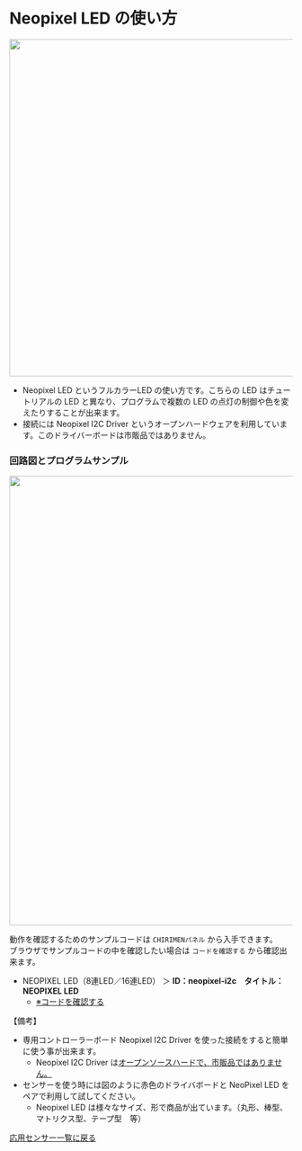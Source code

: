 # Neopixel LED の使い方

<img src="./imgs/NeopixelLEDset.jpg" width=600>

- Neopixel LED というフルカラーLED の使い方です。こちらの LED はチュートリアルの LED と異なり、プログラムで複数の LED の点灯の制御や色を変えたりすることが出来ます。
- 接続には Neopixel I2C Driver というオープンハードウェアを利用しています。このドライバーボードは市販品ではありません。

### 回路図とプログラムサンプル

<img src="./imgs/NeopixelLED.jpg" width=800>

動作を確認するためのサンプルコードは `CHIRIMENパネル` から入手できます。<br>
ブラウザでサンプルコードの中を確認したい場合は `コードを確認する` から確認出来ます。
- NEOPIXEL LED（8連LED／16連LED） ＞ **ID：neopixel-i2c　タイトル：NEOPIXEL LED**
  -  [※コードを確認する](https://tutorial.chirimen.org/pizero/esm-examples/neopixel-i2c/main.js) 

【備考】
- 専用コントローラーボード Neopixel I2C Driver を使った接続をすると簡単に使う事が出来ます。
  - Neopixel I2C Driver は[オープンソースハードで、市販品ではありません。](https://github.com/chirimen-oh/accessories/blob/master/others/neopixel_i2c_TH/)
- センサーを使う時には図のように赤色のドライバボードと NeoPixel LED をペアで利用して試してください。
  - Neopixel LED は様々なサイズ、形で商品が出ています。（丸形、棒型、マトリクス型、テープ型　等）
<div style="page-break-before:always"></div>

[応用センサー一覧に戻る](ad_sensor.md)
